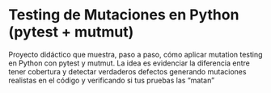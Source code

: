 # Testing de Mutaciones en Python (pytest + mutmut)
Proyecto didáctico que muestra, paso a paso, cómo aplicar mutation testing en Python con pytest y mutmut. La idea es evidenciar la diferencia entre tener cobertura y detectar verdaderos defectos generando mutaciones realistas en el código y verificando si tus pruebas las “matan”
